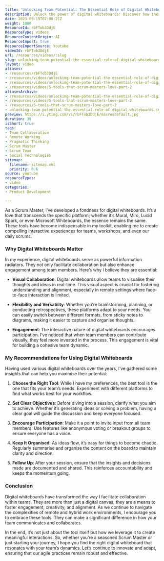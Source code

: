```yaml
---
title: 'Unlocking Team Potential: The Essential Role of Digital Whiteboards in Agile Collaboration'
description: Unlock the power of digital whiteboards! Discover how these tools enhance collaboration, engagement, and creativity in your team’s agile journey.
date: 2023-09-19T07:00:21Z
weight: 1000
ResourceId: rbFTob3DdjE
ResourceType: videos
ResourceContentOrigin: AI
ResourceImport: true
ResourceImportSource: Youtube
videoId: rbFTob3DdjE
url: /resources/videos/:slug
slug: unlocking-team-potential-the-essential-role-of-digital-whiteboards-in-agile-collaboration-rbFTob3DdjE
layout: video
aliases:
- /resources/rbFTob3DdjE
- /resources/videos/unlocking-team-potential-the-essential-role-of-digital-whiteboards-in-agile-collaboration-rbFTob3DdjE
- /resources/videos/unlocking-team-potential-the-essential-role-of-digital-whiteboards-in-agile-collaboration
- /resources/videos/5-tools-that-scrum-masters-love-part-2
aliasesArchive:
- /resources/videos/unlocking-team-potential-the-essential-role-of-digital-whiteboards-in-agile-collaboration
- /resources/videos/5-tools-that-scrum-masters-love-part-2
- /resources/5-tools-that-scrum-masters-love-part-2
- unlocking-team-potential-the-essential-role-of-digital-whiteboards-in-agile-collaboration-rbFTob3DdjE
preview: https://i.ytimg.com/vi/rbFTob3DdjE/maxresdefault.jpg
duration: 39
isShort: true
tags:
- Team Collaboration
- Remote Working
- Pragmatic Thinking
- Scrum Master
- Scrum Team
- Social Technologies
sitemap:
  filename: sitemap.xml
  priority: 0.6
source: youtube
resourceTypes:
- video
categories:
- Product Development

---
```

As a Scrum Master, I’ve developed a fondness for digital whiteboards. It’s a love that transcends the specific platform; whether it’s Mural, Miro, Lucid Spark, or even Microsoft Whiteboards, the essence remains the same. These tools have become indispensable in my toolkit, enabling me to create compelling interactive experiences for teams, workshops, and even our daily scrums.

### Why Digital Whiteboards Matter

In my experience, digital whiteboards serve as powerful information radiators. They not only facilitate collaboration but also enhance engagement among team members. Here’s why I believe they are essential:

- **Visual Collaboration**: Digital whiteboards allow teams to visualise their thoughts and ideas in real-time. This visual aspect is crucial for fostering understanding and alignment, especially in remote settings where face-to-face interaction is limited.

- **Flexibility and Versatility**: Whether you’re brainstorming, planning, or conducting retrospectives, these platforms adapt to your needs. You can easily switch between different formats, from sticky notes to diagrams, making it easier to capture and organise thoughts.

- **Engagement**: The interactive nature of digital whiteboards encourages participation. I’ve noticed that when team members can contribute visually, they feel more invested in the process. This engagement is vital for building a cohesive team dynamic.

### My Recommendations for Using Digital Whiteboards

Having used various digital whiteboards over the years, I’ve gathered some insights that can help you maximise their potential:

1. **Choose the Right Tool**: While I have my preferences, the best tool is the one that fits your team’s needs. Experiment with different platforms to find what works best for your workflow.

2. **Set Clear Objectives**: Before diving into a session, clarify what you aim to achieve. Whether it’s generating ideas or solving a problem, having a clear goal will guide the discussion and keep everyone focused.

3. **Encourage Participation**: Make it a point to invite input from all team members. Use features like anonymous voting or breakout groups to ensure everyone has a voice.

4. **Keep It Organised**: As ideas flow, it’s easy for things to become chaotic. Regularly summarise and organise the content on the board to maintain clarity and direction.

5. **Follow Up**: After your session, ensure that the insights and decisions made are documented and shared. This reinforces accountability and keeps the momentum going.

### Conclusion

Digital whiteboards have transformed the way I facilitate collaboration within teams. They are more than just a digital canvas; they are a means to foster engagement, creativity, and alignment. As we continue to navigate the complexities of remote and hybrid work environments, I encourage you to embrace these tools. They can make a significant difference in how your team communicates and collaborates.

In the end, it’s not just about the tool itself but how we leverage it to create meaningful interactions. So, whether you’re a seasoned Scrum Master or just starting your journey, I hope you find the right digital whiteboard that resonates with your team’s dynamics. Let’s continue to innovate and adapt, ensuring that our agile practices remain robust and effective.
